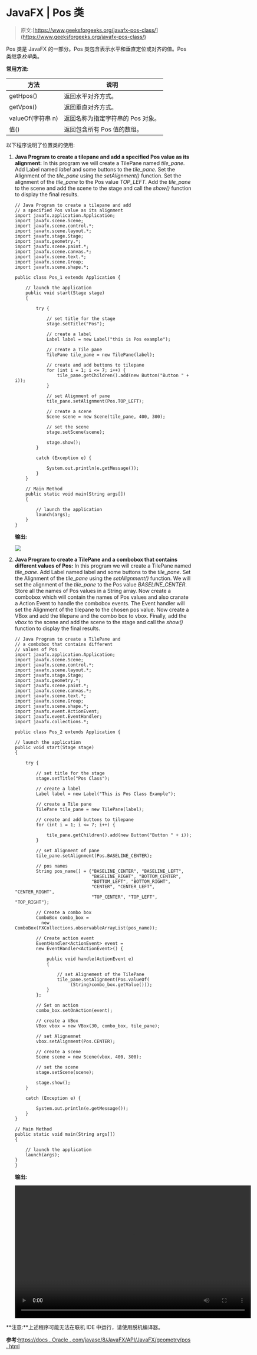 # JavaFX | Pos 类

> 原文:[https://www.geeksforgeeks.org/javafx-pos-class/](https://www.geeksforgeeks.org/javafx-pos-class/)

Pos 类是 JavaFX 的一部分。Pos 类包含表示水平和垂直定位或对齐的值。Pos 类继承*枚举*类。

**常用方法:**

| 方法 | 说明 |
| --- | --- |
| getHpos() | 返回水平对齐方式。 |
| getVpos() | 返回垂直对齐方式。 |
| valueOf(字符串 n) | 返回名称为指定字符串的 Pos 对象。 |
| 值() | 返回包含所有 Pos 值的数组。 |

以下程序说明了位置类的使用:

1.  **Java Program to create a tilepane and add a specified Pos value as its alignment:** In this program we will create a TilePane named *tile_pane*. Add Label named *label* and some buttons to the *tile_pane*. Set the Alignment of the *tile_pane* using the *setAlignment()* function. Set the alignment of the *tile_pane* to the Pos value *TOP_LEFT*. Add the *tile_pane* to the scene and add the scene to the stage and call the *show()* function to display the final results.

    ```
    // Java Program to create a tilepane and add
    // a specified Pos value as its alignment
    import javafx.application.Application;
    import javafx.scene.Scene;
    import javafx.scene.control.*;
    import javafx.scene.layout.*;
    import javafx.stage.Stage;
    import javafx.geometry.*;
    import javafx.scene.paint.*;
    import javafx.scene.canvas.*;
    import javafx.scene.text.*;
    import javafx.scene.Group;
    import javafx.scene.shape.*;

    public class Pos_1 extends Application {

        // launch the application
        public void start(Stage stage)
        {

            try {

                // set title for the stage
                stage.setTitle("Pos");

                // create a label
                Label label = new Label("this is Pos example");

                // create a Tile pane
                TilePane tile_pane = new TilePane(label);

                // create and add buttons to tilepane
                for (int i = 1; i <= 7; i++) {
                    tile_pane.getChildren().add(new Button("Button " + i));
                }

                // set Alignment of pane
                tile_pane.setAlignment(Pos.TOP_LEFT);

                // create a scene
                Scene scene = new Scene(tile_pane, 400, 300);

                // set the scene
                stage.setScene(scene);

                stage.show();
            }

            catch (Exception e) {

                System.out.println(e.getMessage());
            }
        }

        // Main Method
        public static void main(String args[])
        {

            // launch the application
            launch(args);
        }
    }
    ```

    **输出:**

    ![](img/746bad40d829f62ebdc021e45ae9bcce.png)

2.  **Java Program to create a TilePane and a combobox that contains different values of Pos:** In this program we will create a TilePane named *tile_pane*. Add Label named label and some buttons to the *tile_pane*. Set the Alignment of the *tile_pane* using the *setAlignment()* function. We will set the alignment of the *tile_pane* to the Pos value *BASELINE_CENTER*. Store all the names of Pos values in a String array. Now create a combobox which will contain the names of Pos values and also cranate a Action Event to handle the combobox events. The Event handler will set the Alignment of the tilepane to the chosen pos value. Now create a VBox and add the tilepane and the combo box to vbox. Finally, add the *vbox* to the scene and add the scene to the stage and call the *show()* function to display the final results.

    ```
    // Java Program to create a TilePane and 
    // a combobox that contains different 
    // values of Pos
    import javafx.application.Application;
    import javafx.scene.Scene;
    import javafx.scene.control.*;
    import javafx.scene.layout.*;
    import javafx.stage.Stage;
    import javafx.geometry.*;
    import javafx.scene.paint.*;
    import javafx.scene.canvas.*;
    import javafx.scene.text.*;
    import javafx.scene.Group;
    import javafx.scene.shape.*;
    import javafx.event.ActionEvent;
    import javafx.event.EventHandler;
    import javafx.collections.*;

    public class Pos_2 extends Application {

    // launch the application
    public void start(Stage stage)
    {

        try {

            // set title for the stage
            stage.setTitle("Pos Class");

            // create a label
            Label label = new Label("This is Pos Class Example");

            // create a Tile pane
            TilePane tile_pane = new TilePane(label);

            // create and add buttons to tilepane
            for (int i = 1; i <= 7; i++) {

                tile_pane.getChildren().add(new Button("Button " + i));
            }

            // set Alignment of pane
            tile_pane.setAlignment(Pos.BASELINE_CENTER);

            // pos names
            String pos_name[] = {"BASELINE_CENTER", "BASELINE_LEFT",
                                 "BASELINE_RIGHT", "BOTTOM_CENTER", 
                                 "BOTTOM_LEFT", "BOTTOM_RIGHT", 
                                 "CENTER", "CENTER_LEFT", "CENTER_RIGHT",
                                 "TOP_CENTER", "TOP_LEFT", "TOP_RIGHT"};

            // Create a combo box
            ComboBox combo_box = 
              new ComboBox(FXCollections.observableArrayList(pos_name));

            // Create action event
            EventHandler<ActionEvent> event =
            new EventHandler<ActionEvent>() {

                public void handle(ActionEvent e)
                {

                    // set Alignement of the TilePane
                    tile_pane.setAlignment(Pos.valueOf(
                         (String)combo_box.getValue()));
                }
            };

            // Set on action
            combo_box.setOnAction(event);

            // create a VBox
            VBox vbox = new VBox(30, combo_box, tile_pane);

            // set Alignemnet
            vbox.setAlignment(Pos.CENTER);

            // create a scene
            Scene scene = new Scene(vbox, 400, 300);

            // set the scene
            stage.setScene(scene);

            stage.show();
        }

        catch (Exception e) {

            System.out.println(e.getMessage());
        }
    }

    // Main Method
    public static void main(String args[])
    {

        // launch the application
        launch(args);
    }
    }
    ```

    **输出:**

    <video class="wp-video-shortcode" id="video-225746-1" width="640" height="360" preload="metadata" controls=""><source type="video/mp4" src="https://media.geeksforgeeks.org/wp-content/uploads/Pos_2.mp4?_=1">[https://media.geeksforgeeks.org/wp-content/uploads/Pos_2.mp4](https://media.geeksforgeeks.org/wp-content/uploads/Pos_2.mp4)</video>

**注意:**上述程序可能无法在联机 IDE 中运行，请使用脱机编译器。

**参考:**[https://docs . Oracle . com/javase/8/JavaFX/API/JavaFX/geometry/pos . html](https://docs.oracle.com/javase/8/javafx/api/javafx/geometry/Pos.html)